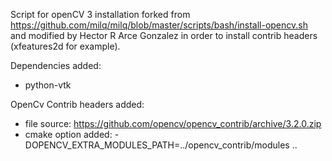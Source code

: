 Script for openCV 3 installation forked from https://github.com/milq/milq/blob/master/scripts/bash/install-opencv.sh
 and modified by Hector R Arce Gonzalez in order to install contrib headers (xfeatures2d for example).


Dependencies added:
* python-vtk


OpenCv Contrib headers added:
* file source: https://github.com/opencv/opencv_contrib/archive/3.2.0.zip
* cmake option added: -DOPENCV_EXTRA_MODULES_PATH=../opencv_contrib/modules ..
